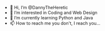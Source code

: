 - 👋 Hi, I’m @DannyTheHeretic
- 👀 I’m interested in Coding and Web Design
- 🌱 I’m currently learning Python and Java
- 📫 How to reach me you don't, I reach you...
